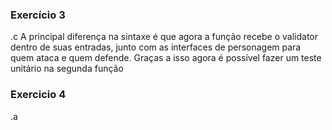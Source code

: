 ### Exercício 3 

.c A principal diferença na sintaxe é que agora a função recebe o validator dentro de suas entradas, junto com as interfaces de personagem para quem ataca e quem defende. Graças a isso agora é possível fazer um teste unitário na segunda função

### Exercicio 4 

.a 

